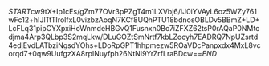 $START$cw9tX+Ip1cEs/gZm77OVr3pPZgT4m1LXVbj6/iJ0iYVAyL6oz5WZy761wFc12+hIJlTtTIrolfxL0vizbzAoqN7KCf8UQhPTU18bdnosOBLDv5BBmZ+LD+LcFLq31pipCYXpxiHoWnmdeHBGvQ1Fusnxn0Bc7iZFXZ62tsP0rAQaP0NMtcdjma4Arp3QLbp3S2mqLkw/DLuGOZtSmNrtf7kbLZocyh7EADRQ7NpUZsrtd4edjEvdLATbziNgsdYOhs+LDoRpGPT1hhpmezw5ROaVDcPanpxdx4MxL8vcorqd7+0qw9UufgzXA8rpINuyfph26NtNI9YrZrfLraBDcw==$END$